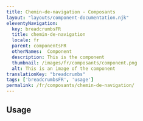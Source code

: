 ```yaml
---
title: Chemin-de-navigation - Composants
layout: "layouts/component-documentation.njk"
eleventyNavigation:
  key: breadcrumbsFR
  title: chemin-de-navigation
  locale: fr
  parent: componentsFR
  otherNames:  Component
  description: This is the component
  thumbnail: /images/fr/composants/component.png
  alt: This is an image of the component
translationKey: "breadcrumbs"
tags: ['breadcrumbsFR', 'usage']
permalink: /fr/composants/chemin-de-navigation/
---
```


## Usage